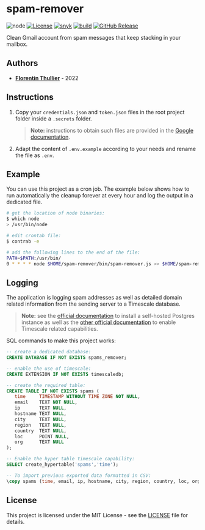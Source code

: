 # spam-remover

![node](https://img.shields.io/badge/node-%3E%3D16-blue) [![License](https://img.shields.io/github/license/FlorentinTh/spam-remover)](https://github.com/FlorentinTh/spam-remover/blob/master/LICENSE) [![snyk](https://github.com/FlorentinTh/spam-remover/actions/workflows/dependencies.yml/badge.svg)](https://github.com/FlorentinTh/spam-remover/actions/workflows/dependencies.yml) [![build](https://github.com/FlorentinTh/spam-remover/actions/workflows/build.yml/badge.svg)](https://github.com/FlorentinTh/spam-remover/actions/workflows/build.yml) [![GitHub Release](https://img.shields.io/github/release/FlorentinTh/spam-remover)](https://github.com/FlorentinTh/spam-remover/releases)

Clean Gmail account from spam messages that keep stacking in your mailbox.

## Authors

- [**Florentin Thullier**](https://github.com/FlorentinTh) - 2022


## Instructions

1. Copy your ```credentials.json``` and ```token.json``` files in the root project folder inside a ```.secrets``` folder.

    > **Note:** instructions to obtain such files are provided in the [Google documentation](https://developers.google.com/workspace/guides/create-credentials).

2. Adapt the content of ```.env.example``` according to your needs and rename the file as ```.env```.


## Example

You can use this project as a cron job. The example below shows how to run automatically the cleanup forever at every hour and log the output in a dedicated file.

```sh
# get the location of node binaries:
$ which node
> /usr/bin/node

# edit crontab file:
$ contrab -e

# add the following lines to the end of the file:
PATH=$PATH:/usr/bin/
0 * * * * node $HOME/spam-remover/bin/spam-remover.js >> $HOME/spam-remover/logs/spam-remover.log 2>&1
```

## Logging

The application is logging spam addresses as well as detailed domain related information from the sending server to a Timescale database.

> **Note:** see the [official documentation](https://www.postgresql.org/docs/14/installation.html) to install a self-hosted Postgres instance as well as the [other official documentation](https://docs.timescale.com/install/latest/self-hosted/) to enable Timescale related capabilities.

SQL commands to make this project works:

```sql
-- create a dedicated database:
CREATE DATABASE IF NOT EXISTS spams_remover;

-- enable the use of timescale:
CREATE EXTENSION IF NOT EXISTS timescaledb;

-- create the required table:
CREATE TABLE IF NOT EXISTS spams (
   time     TIMESTAMP WITHOUT TIME ZONE NOT NULL,
   email    TEXT NOT NULL,
   ip       TEXT NULL,
   hostname TEXT NULL,
   city     TEXT NULL,
   region   TEXT NULL,
   country  TEXT NULL,
   loc      POINT NULL,
   org      TEXT NULL
);

-- Enable the hyper table timescale capability:
SELECT create_hypertable('spams','time');

-- To import previous exported data formatted in CSV:
\copy spams (time, email, ip, hostname, city, region, country, loc, org) from './spams.csv' WITH DELIMITER ';' CSV HEADER;
```

## License

This project is licensed under the MIT License - see the [LICENSE](LICENSE) file for details.
